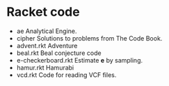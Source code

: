 # Racket code

* ae	Analytical Engine.
* cipher	Solutions to problems from The Code Book.
* advent.rkt Adventure
* beal.rkt	Beal conjecture code
* e-checkerboard.rkt Estimate **e** by sampling.
* hamur.rkt	Hamurabi
* vcd.rkt	Code for reading VCF files.
